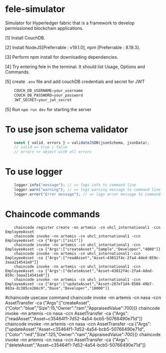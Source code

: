 # fele-simulator
Simulator for Hyperledger fabric that is a framework to develop permissioned blockchain applications.

[1] Install CouchDB. 

[2] Install NodeJS[Preferrable : v19.1.0], npm [Preferrable : 8.19.3]. 

[3] Perform npm install for downloading dependencies. 

[4] Try entering fele in the terminal. It should list Usage, Options and Commands.

[5] create ```.env``` file and add couchDB credentials and secret for JWT
```javascript
    COUCH_DB_USERNAME=your_username
    COUCH_DB_PASSWORD=your_password
    JWT_SECRET=your_jwt_secret
```

[5] Run `npm run dev` for starting the server

# To use json schema validator
```javascript
    const { valid, errors } = validateJSON(jsonSchema, jsonData);
    // valid => true / false
    // errors => object with all errors
```

# To use logger
```javascript
    logger.info("message"); // => logs info to command line
    logger.warn("warning"); // => logs warning message to command line
    logger.error("Error message"); // => logs error message to command line and logs.log file
```

# Chaincode commands
```shell
    chaincode register create -nn artemis -cn uhcl_international1 -ccn EmployeeAsset
    chaincode invoke -nn artemis -cn uhcl_international1 -ccn EmployeeAsset -ca {"Args":["init"]}
    chaincode invoke -nn artemis -cn uhcl_international1 -ccn EmployeeAsset -ca {"Args":["createAsset","Sample","Developer","4000"]}
    chaincode invoke -nn artemis -cn uhcl_international1 -ccn EmployeeAsset -ca {"Args":["readAsset","Asset~43012f4c-2fa4-4ded-859c-3aaa214541e8"]}
    chaincode invoke -nn artemis -cn uhcl_international1 -ccn EmployeeAsset -ca {"Args":["deleteAsset","Asset~43012f4c-2fa4-4ded-859c-3aaa214541e8"]}
    chaincode invoke -nn artemis -cn uhcl_international1 -ccn EmployeeAsset -ca {"Args":["updateAsset","Asset~287ef1d4-6588-49b7-803a-dc385ce266c9","Dave","Developer","10000"]}
```
#chaincode usecase command
chaincode invoke -nn artemis -cn nasa -ccn AssetTransfer -ca {"Args":["createAsset",{"Color":"blue","Size":15,"Owner":"ram","AppraisedValue":700}]}
chaincode invoke -nn artemis -cn nasa -ccn AssetTransfer -ca {"Args":["readAsset","Asset~c35464f1-7d52-4a54-bcb5-50766490e71d"]}
chaincode invoke -nn artemis -cn nasa -ccn AssetTransfer -ca {"Args":["updateAsset","Asset~c35464f1-7d52-4a54-bcb5-50766490e71d",{"Color":"red","Size":125,"Owner":"ram","AppraisedValue":700}]}
chaincode invoke -nn artemis -cn nasa -ccn AssetTransfer -ca {"Args":["deleteAsset","Asset~c35464f1-7d52-4a54-bcb5-50766490e71d"]}

